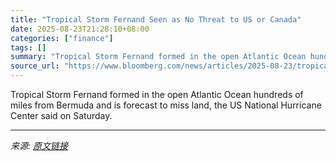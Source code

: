```yaml
---
title: "Tropical Storm Fernand Seen as No Threat to US or Canada"
date: 2025-08-23T21:28:10+08:00
categories: ["finance"]
tags: []
summary: "Tropical Storm Fernand formed in the open Atlantic Ocean hundreds of miles from Bermuda and is forecast to miss land, the US National Hurricane Center said on Saturday."
source_url: "https://www.bloomberg.com/news/articles/2025-08-23/tropical-storm-fernand-seen-as-no-threat-to-us-or-canada"
---
```


Tropical Storm Fernand formed in the open Atlantic Ocean hundreds of miles from Bermuda and is forecast to miss land, the US National Hurricane Center said on Saturday.

---

*来源: [原文链接](https://www.bloomberg.com/news/articles/2025-08-23/tropical-storm-fernand-seen-as-no-threat-to-us-or-canada)*

